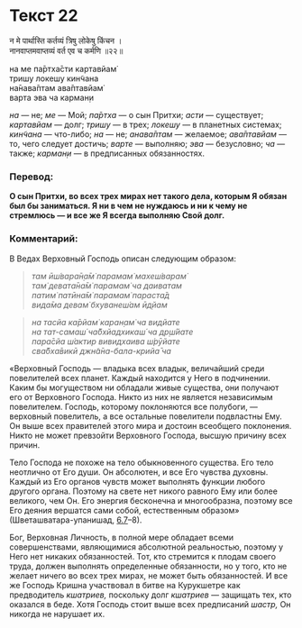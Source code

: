 # Текст 22

न मे पार्थास्ति कर्तव्यं त्रिषु लोकेषु किंचन ।  
नानवाप्तमवाप्तव्यं वर्त एव च कर्मणि ॥२२॥

на ме па̄ртха̄сти картавйам̇  
тришу локешу кин̃чана  
на̄нава̄птам ава̄птавйам̇  
варта эва ча карман̣и

_на_ — не; _ме_ — Мой; _па̄ртха_ — о сын Притхи; _асти_ — существует; _картавйам_ — долг; _тришу_ — в трех; _локешу_ — в планетных системах; _кин̃чана_ — что-либо; _на_ — не; _анава̄птам_ — желаемое; _ава̄птавйам_ — то, чего следует достичь; _варте_ — выполняю; _эва_ — безусловно; _ча_ — также; _карман̣и_ — в предписанных обязанностях.

### Перевод:

**О сын Притхи, во всех трех мирах нет такого дела, которым Я обязан был бы заниматься. Я ни в чем не нуждаюсь и ни к чему не стремлюсь — и все же Я всегда выполняю Свой долг.**

### Комментарий:

В Ведах Верховный Господь описан следующим образом:

> _там ӣш́вара̄н̣а̄м̇ парамам̇ махеш́варам̇  
> там̇ девата̄на̄м̇ парамам̇ ча даиватам  
> патим̇ патӣна̄м̇ парамам̇ параста̄д  
> вида̄ма девам̇ бхуванеш́ам ӣд̣йам_

> _на тасйа ка̄рйам̇ каран̣ам̇ ча видйате  
> на тат-самаш́ ча̄бхйадхикаш́ ча др̣ш́йате  
> пара̄сйа ш́актир вивидхаива ш́рӯйате  
> сва̄бха̄викӣ джн̃а̄на-бала-крийа̄ ча_

«Верховный Господь — владыка всех владык, величайший среди повелителей всех планет. Каждый находится у Него в подчинении. Каким бы могуществом ни обладали живые существа, они получают его от Верховного Господа. Никто из них не является независимым повелителем. Господь, которому поклоняются все полубоги, — верховный повелитель, а все остальные повелители подвластны Ему. Он выше всех правителей этого мира и достоин всеобщего поклонения. Никто не может превзойти Верховного Господа, высшую причину всех причин.

Тело Господа не похоже на тело обыкновенного существа. Его тело неотлично от Его души. Он абсолютен, и все Его чувства духовны. Каждый из Его органов чувств может выполнять функции любого другого органа. Поэтому на свете нет никого равного Ему или более великого, чем Он. Его энергия бесконечна и многообразна, поэтому все Его деяния вершатся сами собой, естественным образом» (Шветашватара-упанишад, [6.7](#)–8).

Бог, Верховная Личность, в полной мере обладает всеми совершенствами, являющимися абсолютной реальностью, поэтому у Него нет никаких обязанностей. Тот, кто стремится к плодам своего труда, должен выполнять определенные обязанности, но у того, кто не желает ничего во всех трех мирах, не может быть обязанностей. И все же Господь Кришна участвовал в битве на Курукшетре как предводитель _кшатриев,_ поскольку долг _кшатриев_ — защищать тех, кто оказался в беде. Хотя Господь стоит выше всех предписаний _шастр,_ Он никогда не нарушает их.